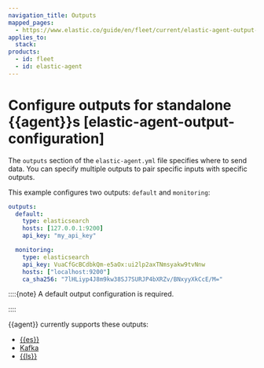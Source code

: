 ```yaml
---
navigation_title: Outputs
mapped_pages:
  - https://www.elastic.co/guide/en/fleet/current/elastic-agent-output-configuration.html
applies_to:
  stack:
products:
  - id: fleet
  - id: elastic-agent
---
```


# Configure outputs for standalone {{agent}}s [elastic-agent-output-configuration]


The `outputs` section of the `elastic-agent.yml` file specifies where to send data. You can specify multiple outputs to pair specific inputs with specific outputs.

This example configures two outputs: `default` and  `monitoring`:

```yaml
outputs:
  default:
    type: elasticsearch
    hosts: [127.0.0.1:9200]
    api_key: "my_api_key"

  monitoring:
    type: elasticsearch
    api_key: VuaCfGcBCdbkQm-e5aOx:ui2lp2axTNmsyakw9tvNnw
    hosts: ["localhost:9200"]
    ca_sha256: "7lHLiyp4J8m9kw38SJ7SURJP4bXRZv/BNxyyXkCcE/M="
```

::::{note}
A default output configuration is required.

::::


{{agent}} currently supports these outputs:

* [{{es}}](/reference/fleet/elasticsearch-output.md)
* [Kafka](/reference/fleet/kafka-output.md)
* [{{ls}}](/reference/fleet/logstash-output.md)




